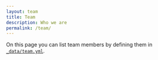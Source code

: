 ```yaml
---
layout: team
title: Team
description: Who we are
permalink: /team/
---
```


On this page you can list team members by defining them in [`_data/team.yml`](https://github.com/Cribio/Cribio.github.io/blob/master/_data/team.yml).

